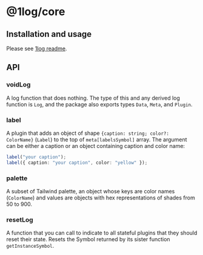 # @1log/core

## Installation and usage

Please see [1log readme](https://github.com/ivan7237d/1log).

## API

### voidLog

A log function that does nothing. The type of this and any derived log function is `Log`, and the package also exports types `Data`, `Meta`, and `Plugin`.

### label

A plugin that adds an object of shape `{caption: string; color?: ColorName}` (`Label`) to the top of `meta[labelsSymbol]` array. The argument can be either a caption or an object containing caption and color name:

```ts
label("your caption");
label({ caption: "your caption", color: "yellow" });
```

### palette

A subset of Tailwind palette, an object whose keys are color names (`ColorName`) and values are objects with hex representations of shades from 50 to 900.

### resetLog

A function that you can call to indicate to all stateful plugins that they should reset their state. Resets the Symbol returned by its sister function `getInstanceSymbol`.
